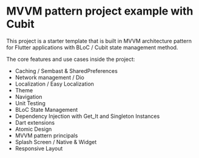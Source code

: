 # MVVM pattern project example with Cubit

This project is a starter template that is built in MVVM architecture pattern for Flutter applications with BLoC / Cubit state management method.

The core features and use cases inside the project:

* Caching / Sembast & SharedPreferences
* Network management / Dio
* Localization / Easy Localization
* Theme 
* Navigation
* Unit Testing
* BLoC State Management
* Dependency Injection with Get_It and Singleton Instances
* Dart extensions
* Atomic Design
* MVVM pattern principals
* Splash Screen / Native & Widget
* Responsive Layout

